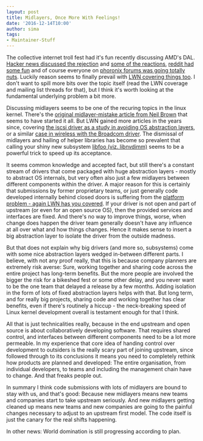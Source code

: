 ```yaml
---
layout: post
title: Midlayers, Once More With Feelings!
date: '2016-12-14T10:00'
author: sima
tags: 
- Maintainer-Stuff
---
```

The collective internet troll fest had it's fun recently discussing AMD's DAL.
[Hacker news discussed the
rejection](https://news.ycombinator.com/item?id=13136426) and [some of the
reactions](https://news.ycombinator.com/item?id=13142285), [reddit had some
fun](https://www.reddit.com/r/linux/comments/5hhnur/amd_responds_to_linux_kernel_maintainers/)
and of course everyone on [phoronix forums was going totally
nuts](https://www.phoronix.com/forums/forum/phoronix/general-discussion/916781-it-looks-like-amdgpu-dc-dal-will-not-be-accepted-in-the-linux-kernel).
Luckily reason seems to finally prevail with [LWN covering things
too](https://lwn.net/Articles/708891/). I don't want to spill more bits over the
topic itself (read the LWN coverage and mailing list threads for that), but I
think it's worth looking at the fundamental underlying problem a bit more.

<!--more-->

Discussing midlayers seems to be one of the recuring topics in the linux kernel.
There's the [original midlayer-mistake article from Neil
Brown](https://lwn.net/Articles/336262/) that seems to have started it all. But
LWN gained more articles in the years since, covering [the iscsi driver as a
study in avoiding OS abstraction layers](https://lwn.net/Articles/454716/), or a
similar [case in wireless with the Broadcom
driver](https://lwn.net/Articles/456762/). The dismissal of midlayers and
hailing of helper libraries has become so prevalent that calling your shiny new
subsystem [libfoo (viz. libnvdimm)](https://lwn.net/Articles/654071/) seems to
be a powerful trick to speed up its acceptance.

It seems common knowledge and accepted fact, but still there's a constant stream
of drivers that come packaged with huge abstraction layers - mostly to abstract OS
internals, but very often also just a few midlayers between different components
within the driver. A major reason for this is certainly that submissions by former
proprietary teams, or just generally code developed internally behind closed
doors is suffering from the [platform problem - again LWN has you
covered](https://lwn.net/Articles/443531/). If your driver is not open and part
of upstream (or even for an open source OS), then the provided services and
interfaces are fixed. And there's no way to improve things, worse, when change
does happen the driver team generally doesn't have any influence at all over
what and how things changes. Hence it makes sense to insert a big abstraction
layer to isolate the driver from the outside madness.

But that does not explain why big drivers (and more so, subsystems) come with
some nice abstraction layers wedged in-between different parts. I believe, with
not any proof really, that this is because company planners are extremely risk
averse: Sure, working together and sharing code across the entire project has
long-term benefits. But the more people are involved the bigger the risk for a
bikeshed fest or some other delay, and you never want to be the one team that
delayed a release by a few months. Adding isolation in the form of lots of fixed
abstraction layers helps with that. But long term, and for really big projects,
sharing code and working together has clear benefits, even if there's routinely
a hiccup - the neck-breaking speed of Linux kernel development overall is
testament enough for that I think.

All that is just technicalities really, because in the end upstream and open
source is about collaboratively developing software. That requires shared
control, and interfaces between different components need to be a lot more
permeable. In my experience that core idea of handing control over
development to outsiders is the really scary part of joining upstream, since
followed through to its conclusions it means you need to completely rethink how
products are planned and developed: The entire organisation, from individual
developers, to teams and including the management chain have to change. And that
freaks people out.

In summary I think code submissions with lots of midlayers are bound to stay
with us, and that's good: Because new midlayers means new teams and companies
start to take upstream seriously. And new midlayers getting cleaned up means new
teams and new companies are going to the painful changes necessary to adjust to an
upstream first model. The code itself is just the canary for the real shifts
happening.

In other news: World domination is still progressing according to plan.
